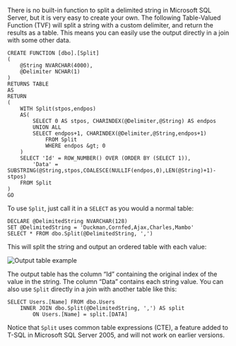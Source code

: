 There is no built-in function to split a delimited string in Microsoft SQL Server, but it is very easy to create your own. The following Table-Valued Function (TVF) will split a string with a custom delimiter, and return the results as a table. This means you can easily use the output directly in a join with some other data.

<!-- more-->

    CREATE FUNCTION [dbo].[Split]
    (
        @String NVARCHAR(4000),
        @Delimiter NCHAR(1)
    )
    RETURNS TABLE
    AS
    RETURN
    (
        WITH Split(stpos,endpos)
        AS(
            SELECT 0 AS stpos, CHARINDEX(@Delimiter,@String) AS endpos
            UNION ALL
            SELECT endpos+1, CHARINDEX(@Delimiter,@String,endpos+1)
                FROM Split
                WHERE endpos &gt; 0
        )
        SELECT 'Id' = ROW_NUMBER() OVER (ORDER BY (SELECT 1)),
            'Data' = SUBSTRING(@String,stpos,COALESCE(NULLIF(endpos,0),LEN(@String)+1)-stpos)
        FROM Split
    )
    GO

To use `Split`, just call it in a `SELECT` as you would a normal table:

    DECLARE @DelimitedString NVARCHAR(128)
    SET @DelimitedString = 'Duckman,Cornfed,Ajax,Charles,Mambo'
    SELECT * FROM dbo.Split(@DelimitedString, ',')

This will split the string and output an ordered table with each value:

![Output table example](/images/blog/split-string-to-table-using-transact-sql/output.png)

The output table has the column “Id” containing the original index of the value in the string. The column “Data” contains each string value. You can also use `Split` directly in a join with another table like this:

    SELECT Users.[Name] FROM dbo.Users
        INNER JOIN dbo.Split(@DelimitedString, ',') AS split
            ON Users.[Name] = split.[DATA]

Notice that `Split` uses common table expressions (CTE), a feature added to T-SQL in Microsoft SQL Server 2005, and will not work on earlier versions.
